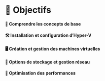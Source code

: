 # **🎯 Objectifs**

#### **🧠 Comprendre les concepts de base**

#### **🛠️ Installation et configuration d’Hyper-V**



#### **🖥️ Création et gestion des machines virtuelles**

#### **💾 Options de stockage et gestion réseau**



#### **🚀 Optimisation des performances**

